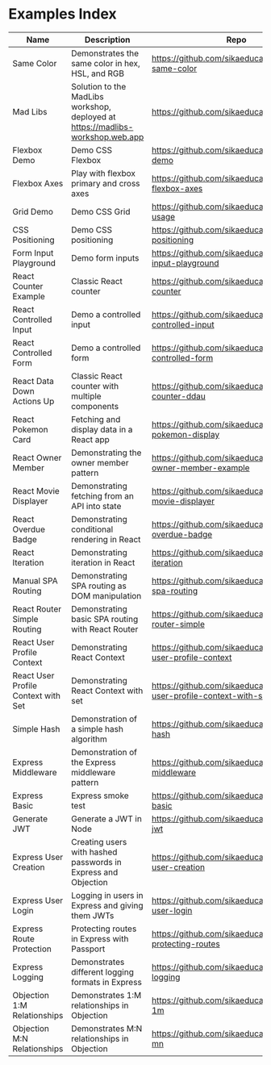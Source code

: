 # Examples Index

| Name | Description | Repo | REPL |
| --- | --- | --- | --- |
| Same Color | Demonstrates the same color in hex, HSL, and RGB | https://github.com/sikaeducation/example-same-color | https://codesandbox.io/s/ecstatic-sun-qdulk?file=/index.css |
| Mad Libs | Solution to the MadLibs workshop, deployed at https://madlibs-workshop.web.app | https://github.com/sikaeducation/mad-libs | https://codesandbox.io/s/sparkling-shadow-qksuf |
| Flexbox Demo | Demo CSS Flexbox | https://github.com/sikaeducation/flexbox-demo | https://codesandbox.io/s/lucid-allen-gjsxb |
| Flexbox Axes | Play with flexbox primary and cross axes | https://github.com/sikaeducation/css-flexbox-axes | https://codesandbox.io/s/reverent-hodgkin-b3ru6 |
| Grid Demo | Demo CSS Grid | https://github.com/sikaeducation/css-grid-usage | https://codesandbox.io/s/optimistic-sun-y8bo8 |
| CSS Positioning | Demo CSS positioning | https://github.com/sikaeducation/css-positioning | https://codesandbox.io/s/wonderful-moon-jzcd2?file=/index.css |
| Form Input Playground | Demo form inputs | https://github.com/sikaeducation/form-input-playground | https://codesandbox.io/s/charming-pike-426kj |
| React Counter Example | Classic React counter | https://github.com/sikaeducation/react-counter | https://codesandbox.io/s/admiring-bouman-g30dj |
| React Controlled Input| Demo a controlled input | https://github.com/sikaeducation/react-controlled-input | https://codesandbox.io/s/shy-smoke-62fuh |
| React Controlled Form| Demo a controlled form | https://github.com/sikaeducation/react-controlled-form | https://codesandbox.io/s/priceless-snyder-b5nng |
| React Data Down Actions Up | Classic React counter with multiple components | https://github.com/sikaeducation/react-counter-ddau | https://codesandbox.io/s/awesome-gauss-xyw1r |
| React Pokemon Card | Fetching and display data in a React app | https://github.com/sikaeducation/react-pokemon-display | https://codesandbox.io/s/epic-mendel-7ys34?file=/src/PokemonCard.js |
| React Owner Member | Demonstrating the owner member pattern | https://github.com/sikaeducation/react-owner-member-example | https://codesandbox.io/s/brave-wind-boc7m?file=/src/ItemList.js |
| React Movie Displayer | Demonstrating fetching from an API into state | https://github.com/sikaeducation/react-movie-displayer | https://codesandbox.io/s/restless-lake-vp45p |
| React Overdue Badge | Demonstrating conditional rendering in React | https://github.com/sikaeducation/react-overdue-badge | https://codesandbox.io/s/little-surf-b2qot |
| React Iteration | Demonstrating iteration in React | https://github.com/sikaeducation/react-iteration | https://codesandbox.io/s/loving-carson-uthpx |
| Manual SPA Routing | Demonstrating SPA routing as DOM manipulation | https://github.com/sikaeducation/manual-spa-routing | https://codesandbox.io/s/hardcore-lalande-hwewm |
| React Router Simple Routing | Demonstrating basic SPA routing with React Router | https://github.com/sikaeducation/react-router-simple | https://codesandbox.io/s/awesome-payne-4wkvd |
| React User Profile Context| Demonstrating React Context | https://github.com/sikaeducation/react-user-profile-context | https://codesandbox.io/s/angry-cache-wqbkf |
| React User Profile Context with Set | Demonstrating React Context with set | https://github.com/sikaeducation/react-user-profile-context-with-set | https://codesandbox.io/s/exciting-meadow-r4xeg |
| Simple Hash | Demonstration of a simple hash algorithm | https://github.com/sikaeducation/simple-hash | https://codesandbox.io/s/hungry-margulis-27msn?file=/index.js |
| Express Middleware | Demonstration of the Express middleware pattern | https://github.com/sikaeducation/express-middleware | https://codesandbox.io/s/gifted-shadow-k0g4z |
| Express Basic | Express smoke test | https://github.com/sikaeducation/express-basic | https://codesandbox.io/s/nifty-dan-13d2p |
| Generate JWT | Generate a JWT in Node | https://github.com/sikaeducation/generate-jwt | https://codesandbox.io/s/little-water-zijgq |
| Express User Creation | Creating users with hashed passwords in Express and Objection | https://github.com/sikaeducation/express-user-creation | https://codesandbox.io/s/lingering-dawn-o70gt?file=/models/User.js |
| Express User Login | Logging in users in Express and giving them JWTs | https://github.com/sikaeducation/express-user-login | https://codesandbox.io/s/bold-faraday-p74es |
| Express Route Protection | Protecting routes in Express with Passport | https://github.com/sikaeducation/express-protecting-routes | https://codesandbox.io/s/admiring-saha-ik32w |
| Express Logging | Demonstrates different logging formats in Express | https://github.com/sikaeducation/express-logging | https://codesandbox.io/s/affectionate-water-4gkgg |
| Objection 1:M Relationships | Demonstrates 1:M relationships in Objection | https://github.com/sikaeducation/objection-1m | https://codesandbox.io/s/gifted-tree-2jm56 |
| Objection M:N Relationships | Demonstrates M:N relationships in Objection | https://github.com/sikaeducation/objection-mn | https://codesandbox.io/s/relaxed-shannon-5y30d |
